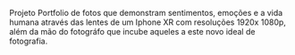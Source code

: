 Projeto Portfolio de fotos que demonstram sentimentos, emoções e a vida humana através das lentes de um Iphone XR com resoluções 1920x 1080p, além da mão do fotográfo que incube aqueles a este novo ideal de fotografia.
